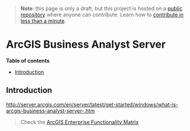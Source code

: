 > **Note**: this page is only a draft, but this project is hosted on a [public repository](https://github.com/hhkaos/awesome-arcgis) where anyone can contribute. Learn how to [contribute in less than a minute](https://github.com/hhkaos/awesome-arcgis/blob/master/CONTRIBUTING.md#contributions).

# ArcGIS Business Analyst Server

<!-- START doctoc generated TOC please keep comment here to allow auto update -->
<!-- DON'T EDIT THIS SECTION, INSTEAD RE-RUN doctoc TO UPDATE -->
**Table of contents**

- [Introduction](#introduction)

<!-- END doctoc generated TOC please keep comment here to allow auto update -->

## Introduction


http://server.arcgis.com/en/server/latest/get-started/windows/what-is-arcgis-business-analyst-server-.htm

> Check the [ArcGIS Enterprise Functionality Matrix](https://assets.esri.com/content/dam/esrisites/media/brochures/arcgis-enterprise-functionality-matrix.pdf)
